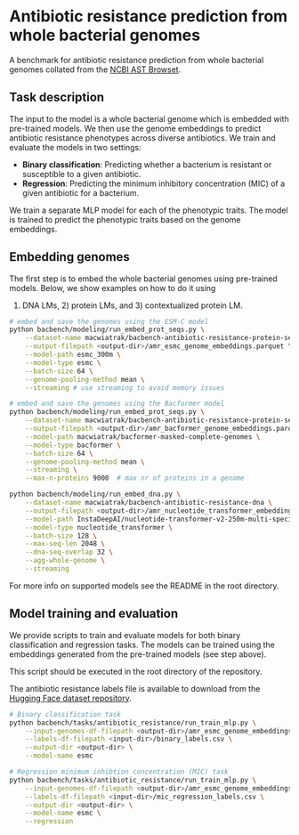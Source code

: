 # Antibiotic resistance prediction from whole bacterial genomes

A benchmark for antibiotic resistance prediction from whole bacterial genomes collated from the
[NCBI AST Browset](https://www.ncbi.nlm.nih.gov/pathogens/ast).

## Task description

The input to the model is a whole bacterial genome which is embedded with pre-trained models.
We then use the genome embeddings to predict antibiotic resistance phenotypes across diverse antibiotics.
We train and evaluate the models in two settings:
* **Binary classification**: Predicting whether a bacterium is resistant or susceptible to a given antibiotic.
* **Regression**: Predicting the minimum inhibitory concentration (MIC) of a given antibiotic for a bacterium.

We train a separate MLP model for each of the phenotypic traits. The model is trained to predict the phenotypic traits based on the genome embeddings.

## Embedding genomes

The first step is to embed the whole bacterial genomes using pre-trained models. Below, we show examples on how to do it using
1) DNA LMs, 2) protein LMs, and 3) contextualized protein LM.

```bash
# embed and save the genomes using the ESM-C model
python bacbench/modeling/run_embed_prot_seqs.py \
    --dataset-name macwiatrak/bacbench-antibiotic-resistance-protein-sequences \
    --output-filepath <output-dir>/amr_esmc_genome_embeddings.parquet \
    --model-path esmc_300m \
    --model-type esmc \
    --batch-size 64 \
    --genome-pooling-method mean \
    --streaming # use streaming to avoid memory issues

# embed and save the genomes using the Bacformer model
python bacbench/modeling/run_embed_prot_seqs.py \
    --dataset-name macwiatrak/bacbench-antibiotic-resistance-protein-sequences \
    --output-filepath <output-dir>/amr_bacformer_genome_embeddings.parquet \
    --model-path macwiatrak/bacformer-masked-complete-genomes \
    --model-type bacformer \
    --batch-size 64 \
    --genome-pooling-method mean \
    --streaming \
    --max-n-proteins 9000  # max nr of proteins in a genome

python bacbench/modeling/run_embed_dna.py \
    --dataset-name macwiatrak/bacbench-antibiotic-resistance-dna \
    --output-filepath <output-dir>/amr_nucleotide_transformer_embeddings.parquet \
    --model-path InstaDeepAI/nucleotide-transformer-v2-250m-multi-species \
    --model-type nucleotide_transformer \
    --batch-size 128 \
    --max-seq-len 2048 \
    --dna-seq-overlap 32 \
    --agg-whole-genome \
    --streaming
```

For more info on supported models see the README in the root directory.

## Model training and evaluation

We provide scripts to train and evaluate models for both binary classification and regression tasks. The models can be trained using the embeddings generated from the pre-trained models (see step above).

This script should be executed in the root directory of the repository.

The antibiotic resistance labels file is available to download from the [Hugging Face dataset repository](https://huggingface.co/datasets/macwiatrak/bacbench-antibiotic-resistance-dna/tree/main).

```bash
# Binary classification task
python bacbench/tasks/antibiotic_resistance/run_train_mlp.py \
    --input-genomes-df-filepath <output-dir>/amr_esmc_genome_embeddings.parquet \
    --labels-df-filepath <input-dir>/binary_labels.csv \
    --output-dir <output-dir> \
    --model-name esmc

# Regression minimum inhibtion concentration (MIC) task
python bacbench/tasks/antibiotic_resistance/run_train_mlp.py \
    --input-genomes-df-filepath <output-dir>/amr_esmc_genome_embeddings.parquet \
    --labels-df-filepath <input-dir>/mic_regression_labels.csv \
    --output-dir <output-dir> \
    --model-name esmc \
    --regression
```
